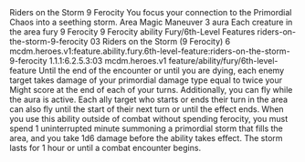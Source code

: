 <ability>
  <name>Riders on the Storm</name>
  <cost>9 Ferocity</cost>
  <flavor>You focus your connection to the Primordial Chaos into a seething storm.</flavor>
  <keywords>
    <keyword>Area</keyword>
    <keyword>Magic</keyword>
  </keywords>
  <type>Maneuver</type>
  <distance>3 aura</distance>
  <target>Each creature in the area</target>
  <metadata>
    <class>fury</class>
    <cost>9 Ferocity</cost>
    <cost_amount>9</cost_amount>
    <cost_resource>Ferocity</cost_resource>
    <feature_type>ability</feature_type>
    <file_dpath>Fury/6th-Level Features</file_dpath>
    <item_id>riders-on-the-storm-9-ferocity</item_id>
    <item_index>03</item_index>
    <item_name>Riders on the Storm (9 Ferocity)</item_name>
    <level>6</level>
    <scc>mcdm.heroes.v1:feature.ability.fury.6th-level-feature:riders-on-the-storm-9-ferocity</scc>
    <scdc>1.1.1:6.2.5.3:03</scdc>
    <source>mcdm.heroes.v1</source>
    <type>feature/ability/fury/6th-level-feature</type>
  </metadata>
  <effects>
    <effect type="mundane">Until the end of the encounter or until you are dying, each enemy target takes damage of your primordial damage type equal to twice your Might score at the end of each of your turns. Additionally, you can fly while the aura is active. Each ally target who starts or ends their turn in the area can also fly until the start of their next turn or until the effect ends.</effect>
    <effect type="mundane" name="Special">When you use this ability outside of combat without spending ferocity, you must spend 1 uninterrupted minute summoning a primordial storm that fills the area, and you take 1d6 damage before the ability takes effect. The storm lasts for 1 hour or until a combat encounter begins.</effect>
  </effects>
</ability>
